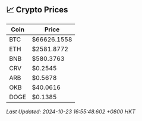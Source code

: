 ## 📈 Crypto Prices

| Coin | Price |
| ---- | ----- |
| BTC | $66626.1558 |
| ETH | $2581.8772 |
| BNB | $580.3763 |
| CRV | $0.2545 |
| ARB | $0.5678 |
| OKB | $40.0616 |
| DOGE | $0.1385 |

_Last Updated: 2024-10-23 16:55:48.602 +0800 HKT_